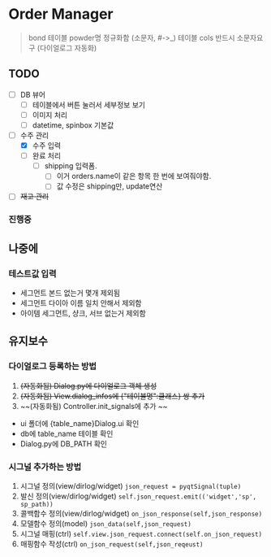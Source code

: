 

# Order Manager

> bond 테이블 powder명 정규화함 (소문자, #->_)
> 테이블 cols 반드시 소문자요구 (다이얼로그 자동화)

## TODO
- [ ] DB 뷰어
  - [ ] 테이블에서 버튼 눌러서 세부정보 보기
  - [ ] 이미지 처리
  - [ ] datetime, spinbox 기본값 
- [ ] 수주 관리
  - [x] 수주 입력
  - [ ] 완료 처리
    - [ ] shipping 입력폼. 
      - [ ] 이거 orders.name이 같은 항목 한 번에 보여줘야함. 
      - [ ] 값 수정은 shipping만, update연산
- [ ] ~~재고 관리~~

### 진행중 



## 나중에
### 테스트값 입력
- 세그먼트 본드 없는거 몇개 제외됨
- 세그먼트 다이아 이름 일치 안해서 제외함
- 아이템 세그먼트, 샹크, 서브 없는거 제외함


## 유지보수

### 다이얼로그 등록하는 방법
1. ~~(자동화됨) Dialog.py에 다이얼로그 객체 생성~~
2. ~~(자동화됨) View.dialog_infos에 {"테이블명":클래스} 쌍 추가~~
3. ~~(자동화됨) Controller.init_signals에 추가 ~~

- ui 폴더에 {table_name}Dialog.ui 확인
- db에 table_name 테이블 확인
- Dialog.py에 DB_PATH 확인

### 시그널 추가하는 방법
1. 시그널 정의(view/dirlog/widget)
 `json_request = pyqtSignal(tuple)`
2. 발신 정의(view/dirlog/widget)
 `self.json_request.emit(('widget','sp', sp_path))`
3. 콜백함수 정의(view/dirlog/widget)
 `on_json_response(self,json_response)`
4. 모델함수 정의(model)
 `json_data(self,json_request)`
5. 시그널 매핑(ctrl) 
`self.view.json_request.connect(self.on_json_request)`
6. 매핑함수 작성(ctrl)
`on_json_request(self,json_reqeust)`